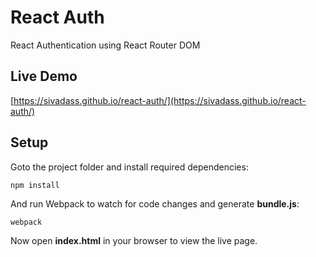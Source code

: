 # React Auth
React Authentication using React Router DOM

## Live Demo
[https://sivadass.github.io/react-auth/](https://sivadass.github.io/react-auth/)

## Setup

Goto the project folder and install required dependencies:
```
npm install
```

And run Webpack to watch for code changes and generate **bundle.js**:
```
webpack
```

Now open **index.html** in your browser to view the live page.